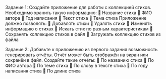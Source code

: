 Задание 1:
Создайте приложение для работы с коллекцией стихов. Необходимо хранить такую информацию:
 Название стиха
 ФИО автора
 Год написания
 Текст стиха
 Тема стиха
Приложение должно позволять:
 Добавлять стихи
 Удалять стихи
 Изменять информацию о стихах
 Искать стих по разным характеристикам
 Сохранять коллекцию стихов в файл
 Загружать коллекцию стихов из файла

Задание 2:
Добавьте к приложению из первого задания возможность генерировать отчёты.
Отчёт может быть отображён на экран или сохранён в файл. Создайте такие отчёты:
 По названию стиха
 По ФИО автора
 По теме стиха
 По слову в тексте стиха
 По году написания стиха
 По длине стиха
